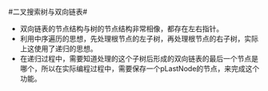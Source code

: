 #二叉搜索树与双向链表#

*   双向链表的节点结构与树的节点结构非常相像，都存在左右指针。
*   利用中序遍历的思想，先处理根节点的左子树，再处理根节点的右子树，实际上这使用了递归的思想。
*   在递归过程中，需要知道处理的这个子树后形成的双向链表的最后一个节点是哪个，所以在实际编程过程中，需要保存一个pLastNode的节点，来完成这个功能。